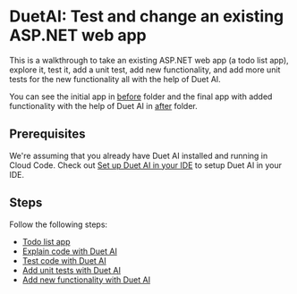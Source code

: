 # DuetAI: Test and change an existing ASP.NET web app

This is a walkthrough to take an existing ASP.NET web app (a todo list app),
explore it, test it, add a unit test, add new functionality, and add more unit
tests for the new functionality all with the help of Duet AI.

You can see the initial app in [before](./before/) folder and the final app with
added functionality  with the help of Duet AI in [after](./after/) folder.

## Prerequisites

We're assuming that you already have Duet AI installed and running in Cloud
Code. Check out [Set up Duet AI in your
IDE](https://cloud.google.com/duet-ai/docs/discover/developers#ide) to setup
Duet AI in your IDE.

## Steps

Follow the following steps:

* [Todo list app](./docs/todo-list-app.md)
* [Explain code with Duet AI](./docs/explain-code.md)
* [Test code with Duet AI](./docs/test-code.md)
* [Add unit tests with Duet AI](./docs/add-unit-tests.md)
* [Add new functionality with Duet AI](./docs/add-new-functionality.md)
